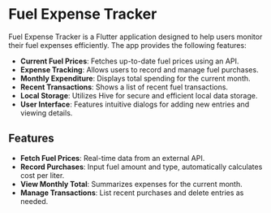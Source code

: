 # Fuel Expense Tracker

Fuel Expense Tracker is a Flutter application designed to help users monitor their fuel expenses efficiently. The app provides the following features:

- **Current Fuel Prices**: Fetches up-to-date fuel prices using an API.
- **Expense Tracking**: Allows users to record and manage fuel purchases.
- **Monthly Expenditure**: Displays total spending for the current month.
- **Recent Transactions**: Shows a list of recent fuel transactions.
- **Local Storage**: Utilizes Hive for secure and efficient local data storage.
- **User Interface**: Features intuitive dialogs for adding new entries and viewing details.

## Features

- **Fetch Fuel Prices**: Real-time data from an external API.
- **Record Purchases**: Input fuel amount and type, automatically calculates cost per liter.
- **View Monthly Total**: Summarizes expenses for the current month.
- **Manage Transactions**: List recent purchases and delete entries as needed.

